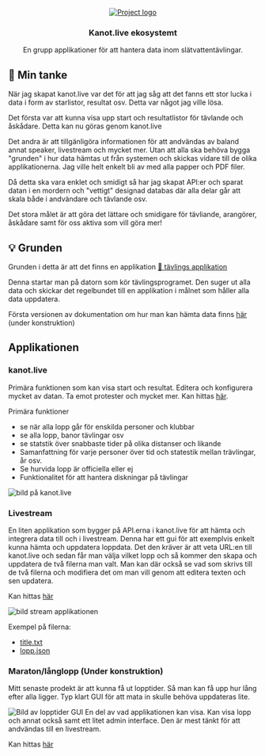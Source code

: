 <p align="center">
  <a href="" rel="noopener">
 <img src="./images/logoFull.png" alt="Project logo"></a>
</p>
<h3 align="center">Kanot.live ekosystemt</h3>


<div align="center">
<!---
  [![Hackathon](https://img.shields.io/badge/hackathon-name-orange.svg)](http://hackathon.url.com) 
  [![Status](https://img.shields.io/badge/status-active-success.svg)]() 
  [![GitHub Issues](https://img.shields.io/github/issues/kylelobo/The-Documentation-Compendium.svg)](https://github.com/kylelobo/The-Documentation-Compendium/issues)
  [![GitHub Pull Requests](https://img.shields.io/github/issues-pr/kylelobo/The-Documentation-Compendium.svg)](https://github.com/kylelobo/The-Documentation-Compendium/pulls)
  [![License](https://img.shields.io/badge/license-MIT-blue.svg)](LICENSE.md)
--->
</div>

<p align="center"> En grupp applikationer för att hantera data inom slätvattentävlingar.
    <br> 
</p>

## 🧐 Min tanke <a name = "problem_statement"></a>
När jag skapat kanot.live var det för att jag såg att det fanns ett stor lucka i data i form av starlistor, resultat osv. Detta var något jag ville lösa.

Det första var att kunna visa upp start och resultatlistor för tävlande och åskådare. Detta kan nu göras genom kanot.live

Det andra är att tillgänligöra informationen för att andvändas av baland annat speaker, livestream och mycket mer. Utan att alla ska behöva bygga "grunden" i hur data hämtas ut från systemen och skickas vidare till de olika applikationerna.
Jag ville helt enkelt bli av med alla papper och PDF filer.

Då detta ska vara enklet och smidigt så har jag skapat API:er och sparat datan i en mordern och "vettigt" designad databas där alla delar går att skala både i andvändare och tävlande osv.

Det stora målet är att göra det lättare och smidigare för tävliande, arangörer, åskådare samt för oss aktiva som vill göra mer! 

## 💡 Grunden <a name = "idea"></a>
Grunden i detta är att det finns en applikation 
[💾  tävlings applikation](https://github.com/flaime/ResultatTavalaKanot)

Denna startar man på datorn som kör tävlingsprogramet. Den suger ut alla data och skickar det regelbundet till en applikation i målnet som håller alla data uppdatera.

Första versionen av dokumentation om hur man kan hämta data finns [här](https://flaime.github.io/canoeWebApiDoc) (under konstruktion)
## Applikationen

### kanot.live
Primära funktionen som kan visa start och resultat. Editera och konfigurera mycket av datan. Ta emot protester och mycket mer. Kan hittas [här](https://kanot.live).

Primära funktioner
- se när alla lopp går för enskilda personer och klubbar
- se alla lopp, banor tävlingar osv 
- se statstik över snabbaste tider på olika distanser och likande
- Samanfattning för varje personer över tid och statestik mellan trävlingar, år osv.
- Se hurvida lopp är officiella eller ej
- Funktionalitet för att hantera diskningar på tävlingar


![bild på kanot.live](images/kanot.live.png "bild på kanot.live")

### Livestream 
En liten applikation som bygger på API.erna i kanot.live för att hämta och integrera data till och i livestream. Denna har ett gui för att exemplvis enkelt kunna hämta och uppdatera loppdata. 
Det den kräver är att veta URL:en till kanot.live och sedan får man välja vilket lopp och så kommer den skapa och uppdatera de två filerna man valt. 
Man kan där också se vad som skrivs till de två filerna och modifiera det om man vill genom att editera texten och sen updatera.

Kan hittas [här](https://github.com/flaime/CanoeLiveStream)
 
![bild stream applikationen](images/streamApplication.png)

Exempel på filerna:
- [title.txt](exampleFiles/title.txt)
- [lopp.json](exampleFiles/lopp.json)

### Maraton/långlopp (Under konstruktion)
Mitt senaste prodekt är att kunna få ut lopptider. Så man kan få upp hur lång efter alla ligger. Typ klart GUI för att mata in skulle behöva uppdateras lite.

![Bild av lopptider GUI](images/loptider.png)
En del av vad applikationen kan visa. Kan visa lopp och annat också samt ett litet admin interface.
Den är mest tänkt för att andvändas till en livestream.

Kan hittas [här](https://github.com/flaime/CanoeLiveStream) 
